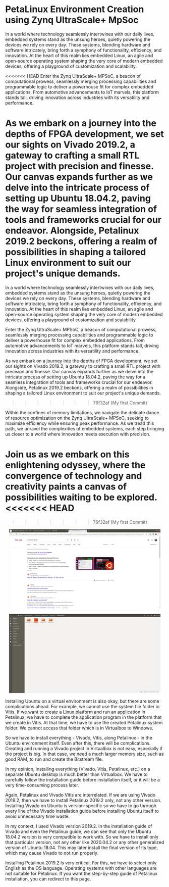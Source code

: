# PetaLinux Environment Creation using Zynq UltraScale+ MpSoc
In a world where technology seamlessly intertwines with our daily lives, embedded systems stand as the unsung heroes, quietly powering the devices we rely on every day. These systems, blending hardware and software intricately, bring forth a symphony of functionality, efficiency, and innovation. At the heart of this realm lies embedded Linux, an agile and open-source operating system shaping the very core of modern embedded devices, offering a playground of customization and scalability.

<<<<<<< HEAD
Enter the Zynq UltraScale+ MPSoC, a beacon of computational prowess, seamlessly merging processing capabilities and programmable logic to deliver a powerhouse fit for complex embedded applications. From automotive advancements to IoT marvels, this platform stands tall, driving innovation across industries with its versatility and performance.

As we embark on a journey into the depths of FPGA development, we set our sights on Vivado 2019.2, a gateway to crafting a small RTL project with precision and finesse. Our canvas expands further as we delve into the intricate process of setting up Ubuntu 18.04.2, paving the way for seamless integration of tools and frameworks crucial for our endeavor. Alongside, Petalinux 2019.2 beckons, offering a realm of possibilities in shaping a tailored Linux environment to suit our project's unique demands.
=======
In a world where technology seamlessly intertwines with our daily lives, embedded systems stand as the unsung heroes, quietly powering the devices we rely on every day. These systems, blending hardware and software intricately, bring forth a symphony of functionality, efficiency, and innovation. At the heart of this realm lies embedded Linux, an agile and open-source operating system shaping the very core of modern embedded devices, offering a playground of customization and scalability.

Enter the Zynq UltraScale+ MPSoC, a beacon of computational prowess, seamlessly merging processing capabilities and programmable logic to deliver a powerhouse fit for complex embedded applications. From automotive advancements to IoT marvels, this platform stands tall, driving innovation across industries with its versatility and performance.

As we embark on a journey into the depths of FPGA development, we set our sights on Vivado 2019.2, a gateway to crafting a small RTL project with precision and finesse. Our canvas expands further as we delve into the intricate process of setting up Ubuntu 18.04.2, paving the way for a seamless integration of tools and frameworks crucial for our endeavor. Alongside, Petalinux 2019.2 beckons, offering a realm of possibilities in shaping a tailored Linux environment to suit our project's unique demands.
>>>>>>> 76f32af (My first Commit)

Within the confines of memory limitations, we navigate the delicate dance of resource optimization on the Zynq UltraScale+ MPSoC, seeking to maximize efficiency while ensuring peak performance. As we tread this path, we unravel the complexities of embedded systems, each step bringing us closer to a world where innovation meets execution with precision.

Join us as we embark on this enlightening odyssey, where the convergence of technology and creativity paints a canvas of possibilities waiting to be explored.
<<<<<<< HEAD
=======

>>>>>>> 76f32af (My first Commit)
<p align="center"><img src="medium/Screenshot from 2024-01-28 10-03-12.png" width="480"\></p> 

<p align="center"><img src="medium/Screenshot from 2024-01-28 10-04-52.png" width="480"\></p>

Installing Ubuntu on a virtual environment is also okay, but there are some complications ahead. For example, we cannot use the system file folder in Vitis. If we want to create a Linux platform and run an application in Petalinux, we have to complete the application program in the platform that we create in Vitis. At that time, we have to use the created Petalinux system folder. We cannot access that folder which is in Virtualbox to Windows.

So we have to install everything - Vivado, Vitis, along Petalinux - in the Ubuntu environment itself. Even after this, there will be complications. Creating and running a Vivado project in Virtualbox is not easy, especially if the project is big. In that case, we need a much larger memory size, such as good RAM, to run and create the Bitstream file.

In my opinion, installing everything (Vivado, Vitis, Petalinux, etc.) on a separate Ubuntu desktop is much better than Virtualbox. We have to carefully follow the installation guide before installation itself, or it will be a very time-consuming process later.

Again, Petalinux and Vivado Vitis are interrelated. If we are using Vivado 2019.2, then we have to install Petalinux 2019.2 only, not any other version. Installing Vivado on Ubuntu is version-specific so we have to go through every line of the Vivado installation guide before installing Ubuntu itself to avoid unnecessary time waste.

In my context, I used Vivado version 2019.2. In the installation guide of Vivado and even the Petalinux guide, we can see that only the Ubuntu 18.04.2 version is very compatible to work with. So we have to install only that particular version, not any other like 2020.04.2 or any other generalized version of Ubuntu 18.04. This may later install the final version of its type, which may cause Vivado to not run properly.

Installing Petalinux 2019.2 is very critical. For this, we have to select only English as the OS language. Operating systems with other languages are not suitable for Petalinux. If you want the step-by-step guide of Petalinux installation, you can redirect to this page.
